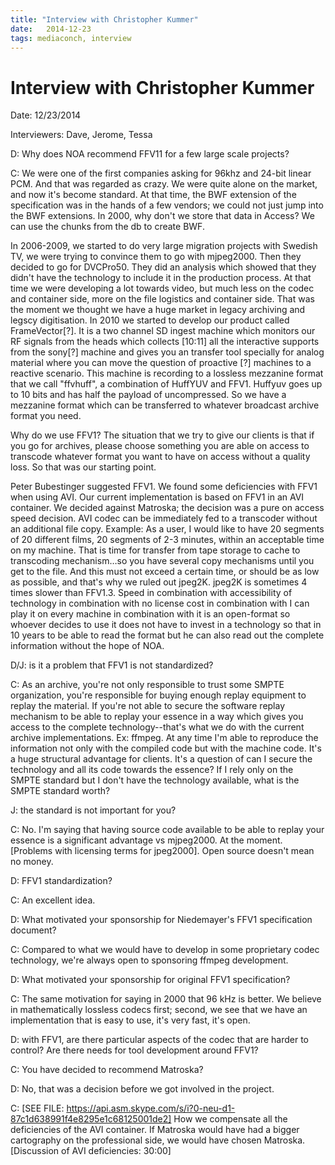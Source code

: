 ```yaml
---
title: "Interview with Christopher Kummer"
date:   2014-12-23
tags: mediaconch, interview
---
```


# Interview with Christopher Kummer

Date: 12/23/2014

Interviewers: Dave, Jerome, Tessa

D: Why does NOA recommend FFV11 for a few large scale projects?

C: We were one of the first companies asking for 96khz and 24-bit linear PCM. And that was regarded as crazy.  We were quite alone on the market, and now it's become standard. At that time, the BWF extension of the specification was in the hands of a few vendors; we could not just jump into the BWF extensions. In 2000, why don't we store that data in Access? We can use the chunks from the db to create BWF.

In 2006-2009, we started to do very large migration projects with Swedish TV, we were trying to convince them to go with mjpeg2000. Then they decided to go for DVCPro50.  They did an analysis which showed that they didn't have the technology to include it in the production process.  At that time we were developing a lot towards video, but much less on the codec and container side, more on the file logistics and container side. That was the moment we thought we have a huge market in legacy archiving and legscy digitisation.  In 2010 we started to develop our product called FrameVector[?]. It is a two channel SD ingest machine which monitors our RF signals from the heads which collects [10:11] all the interactive supports from the sony[?] machine and gives you an transfer tool specially for analog material where you can move the question of proactive [?] machines to a reactive scenario. This machine is recording to a lossless mezzanine format that we call "ffvhuff", a combination of HuffYUV and FFV1.  Huffyuv goes up to 10 bits and has half the payload of uncompressed. So we have a mezzanine format which can be transferred to whatever broadcast archive format you need.

Why do we use FFV1? The situation that we try to give our clients is that if you go for archives, please choose something you are able on access to transcode whatever format you want to have on access without a quality loss.  So that was our starting point.

Peter Bubestinger suggested FFV1.  We found some deficiencies with FFV1 when using AVI. Our current implementation is based on FFV1 in an AVI container.  We decided against Matroska; the decision was a pure on access speed decision. AVI codec can be immediately fed to a transcoder without an additional file copy.  Example: As a user, I would like to have 20 segments of 20 different films, 20 segments of 2-3 minutes, within an acceptable time on my machine.  That is time for transfer from tape storage to cache to transcoding mechanism…so you have several copy mechanisms until you get to the file. And this must not exceed a certain time, or should be as low as possible, and that's why we ruled out jpeg2K. jpeg2K is sometimes 4 times slower than FFV1.3.  Speed in combination with accessibility of technology in combination with no license cost in combination with I can play it on every machine in combination with it is an open-format so whoever decides to use it does not have to invest in a technology so that in 10 years to be able to read the format but he can also read out the complete information without the hope of NOA.

D/J: is it a problem that FFV1 is not standardized?

C: As an archive, you're not only responsible to trust some SMPTE organization, you're responsible for buying enough replay equipment to replay the material. If you're not able to secure the software replay mechanism to be able to replay your essence in a way which gives you access to the complete technology--that's what we do with the current archive implementations. Ex: ffmpeg.  At any time I'm able to reproduce the information not only with the compiled code but with the machine code. It's a huge structural advantage for clients.  It's a question of can I secure the technology and all its code towards the essence?  If I rely only on the SMPTE standard but I don't have the technology available, what is the SMPTE standard worth?

J:  the standard is not important for you?

C:  No.  I'm saying that having source code available to be able to replay your essence is a significant advantage vs mjpeg2000. At the moment. [Problems with licensing terms for jpeg2000].  Open source doesn't mean no money.

D: FFV1 standardization?

C: An excellent idea.

D: What motivated your sponsorship for Niedemayer's FFV1 specification document?

C: Compared to what we would have to develop in some proprietary codec technology, we're always open to sponsoring ffmpeg development.

D: What motivated your sponsorship for original FFV1 specification?

C: The same motivation for saying in 2000 that 96 kHz is better. We believe in mathematically lossless codecs first; second, we see that we have an implementation that is easy to use, it's very fast, it's open.

D: with FFV1, are there particular aspects of the codec that are harder to control? Are there needs for tool development around FFV1?

C: You have decided to recommend Matroska?

D: No, that was a decision before we got involved in the project.

C:  [SEE FILE:  https://api.asm.skype.com/s/i?0-neu-d1-87c1d638991f4e8295e1c68125001de2]
How we compensate all the deficiencies of the AVI container.  If Matroska would have had a bigger cartography on the professional side, we would have chosen Matroska.
[Discussion of AVI deficiencies: 30:00]
